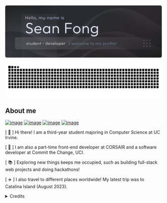 ![Header](./assets/github-header-banner-preem.png)

<picture>
  <source media="(prefers-color-scheme: dark)" srcset="https://raw.githubusercontent.com/seancfong/seancfong/snake-update/github-contribution-grid-snake-dark.svg">
  <source media="(prefers-color-scheme: light)" srcset="https://raw.githubusercontent.com/seancfong/seancfong/snake-update/github-contribution-grid-snake.svg">
  <img alt="github contribution grid snake animation" src="https://raw.githubusercontent.com/seancfong/seancfong/snake-update/github-contribution-grid-snake.svg">
</picture>

## About me

[![image](https://img.shields.io/badge/website-000000?style=for-the-badge&logo=About.me&logoColor=white)](https://seancfong.com/) [![image](https://img.shields.io/badge/LinkedIn-0077B5?style=for-the-badge&logo=linkedin&logoColor=white)](https://www.linkedin.com/in/seancfong/) [![image](https://img.shields.io/badge/Gmail-D14836?style=for-the-badge&logo=gmail&logoColor=white)](mailto:seancfong@gmail.com) [![image](https://img.shields.io/badge/LinkedIn-0077B5?style=for-the-badge&logo=linkedin&logoColor=white)](https://www.linkedin.com/in/seancfong/)

[ :seedling: ] Hi there! I am a third-year student majoring in Computer Science at UC Irvine.

[ :office: ] I am also a part-time front-end developer at CORSAIR and a software developer at Commit the Change, UCI.

[ :books: ] Exploring new things keeps me occupied, such as building full-stack web projects and doing hackathons!

[ :airplane: ] I also travel to different places worldwide! My latest trip was to Catalina Island (August 2023).

<details>
 <summary>Credits</summary>
 <br/>
  <div align="center">
   <img src="https://img.shields.io/badge/GitHub-100000?style=for-the-badge&logo=github&logoColor=white"/>
   <br/>
   <a href="https://github.com/anuraghazra/github-readme-stats/blob/master/themes/README.md"> GitHub README stats </a>
   <br/>
   <a href="https://github.com/alexandresanlim/Badges4-README.md-Profile"> Badges 4 README.md Profile  </a>
   <br/>
   <a href="https://github.com/leviarista/github-profile-header-generator"> Github Profile Header Generator </a>
  </div>
</details>
